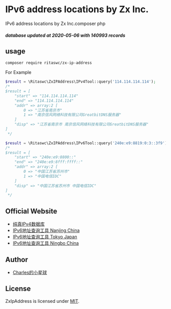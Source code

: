 # IPv6 address locations by Zx Inc.
IPv6 address locations by Zx Inc.composer php

##### database updated at 2020-05-06 with 140993 records

## usage
```shell script
composer require ritaswc/zx-ip-address
```
For Example
```php
$result = \Ritaswc\ZxIPAddress\IPv4Tool::query('114.114.114.114');
/*
$result = [
    "start" => "114.114.114.114"
    "end" => "114.114.114.114"
    "addr" => array:2 [
        0 => "江苏省南京市"
        1 => "南京信风网络科技有限公司GreatbitDNS服务器"
    ]
    "disp" => "江苏省南京市 南京信风网络科技有限公司GreatbitDNS服务器"
]
 */
```

```php
$result = \Ritaswc\ZxIPAddress\IPv6Tool::query('240e:e9:8819:0:3::3f9');
/*
$result = [
    "start" => "240e:e9:8800::"
    "end" => "240e:e9:8fff:ffff::"
    "addr" => array:2 [
        0 => "中国江苏省苏州市"
        1 => "中国电信IDC"
    ]
    "disp" => "中国江苏省苏州市 中国电信IDC"
]
 */
```

## Official Website
- [纯真IPv4数据库](http://www.cz88.net/ip/)
- [IPv6地址查询工具 Nanjing China](http://ip.lsy.cn)
- [IPv6地址查询工具 Tokyo Japan](http://ip.zxinc.org)
- [IPv6地址查询工具 Ningbo China](http://ip.ss.zxinc.org)

## Author
- [Charles的小星球](https://blog.yinghualuo.cn)

## License
ZxIpAddress is licensed under [MIT](https://github.com/ritaswc/zx_ip_address/blob/master/LICENSE).